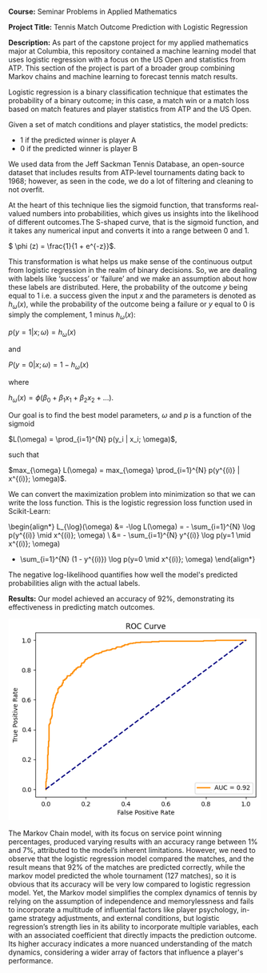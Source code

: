**Course:** Seminar Problems in Applied Mathematics

**Project Title:** Tennis Match Outcome Prediction with Logistic Regression

**Description:**
As part of the capstone project for my applied mathematics major at Columbia, this repository contained a machine learning model that uses logistic regression with a focus on the US Open and statistics from ATP. This section of the project is part of a broader group combining Markov chains and machine learning to forecast tennis match results.

Logistic regression is a binary classification technique that estimates the probability of a binary outcome; in this case, a match win or a match loss based on match features and player statistics from ATP and the US Open.

Given a set of match conditions and player statistics, the model predicts:
- 1 if the predicted winner is player A
- 0 if the predicted winner is player B

We used data from the Jeff Sackman Tennis Database, an open-source dataset that includes results from ATP-level tournaments dating back to 1968; however, as seen in the code, we do a lot of filtering and cleaning to not overfit.

At the heart of this technique lies the sigmoid function, that transforms real-valued numbers into probabilities, which gives us insights into the likelihood of different outcomes.The S-shaped curve, that is the sigmoid function, and it takes any numerical input and converts it into a range between 0 and 1.

$ \phi (z) = \frac{1}{1 + e^{-z}}$.

This transformation is what helps us make sense of the continuous output from logistic regression in the realm of binary decisions. So, we are dealing with labels like ‘success’ or ‘failure’ and we make an assumption about how these labels are distributed. Here, the probability of the outcome $y$ being equal to 1 i.e. a success given the input $x$ and the parameters is denoted as $h_{\omega}(x)$, while the probability of the outcome being a failure or $y$ equal to 0 is simply the complement, 1 minus $h_{\omega}(x)$:

$p(y = 1 | x; \omega) = h_{\omega}(x)$

and

$P(y = 0 | x; \omega) = 1 - h_{\omega}(x)$

where

$h_{\omega}(x) = \phi (\beta_0 + \beta_1 x_1 + \beta_2 x_2 + …)$.

Our goal is to find the best model parameters, $\omega$ and $p$ is a function of the sigmoid

$L(\omega) = \prod_{i=1}^{N} p(y_i | x_i; \omega)$,

such that

$max_{\omega} L(\omega) = max_{\omega} \prod_{i=1}^{N} p(y^{(i)} | x^{(i)}; \omega)$.

We can convert the maximization problem into minimization so that we can write the loss function. This is the logistic regression loss function used in Scikit-Learn:

\begin{align*}
L_{\log}(\omega) &= -\log L(\omega) = - \sum_{i=1}^{N} \log p(y^{(i)} \mid x^{(i)}; \omega) \\
&= - \sum_{i=1}^{N} y^{(i)} \log p(y=1 \mid x^{(i)}; \omega) 
- \sum_{i=1}^{N} (1 - y^{(i)}) \log p(y=0 \mid x^{(i)}; \omega)
\end{align*}

The negative log-likelihood quantifies how well the model's predicted  probabilities align with the actual labels.

**Results:**
Our model achieved an accuracy of 92%, demonstrating its effectiveness in predicting match outcomes.

![Figure 1](apma_figure1.png)

The Markov Chain model, with its focus on service point winning percentages, produced varying results with an accuracy range between 1% and 7%, attributed to the model’s inherent limitations. However, we need to observe that the logistic regression model compared the matches, and the result means that 92% of the matches are predicted correctly, while the markov model predicted the whole tournament (127 matches), so it is obvious that its accuracy will be very low compared to logistic regression model. Yet, the Markov model simplifies the complex dynamics of tennis by relying on the assumption of independence and memorylessness and fails to incorporate a multitude of influential factors like player psychology, in-game strategy adjustments, and external conditions, but logistic regression’s strength lies in its ability to incorporate multiple variables, each with an associated coefficient that directly impacts the prediction outcome. Its higher accuracy indicates a more nuanced understanding of the match dynamics, considering a wider array of factors that influence a player's performance.
